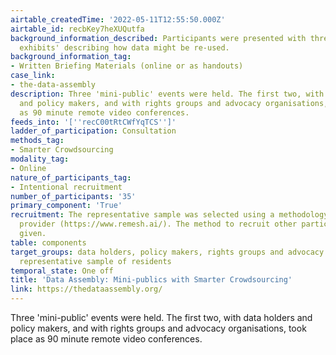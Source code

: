 ```yaml
---
airtable_createdTime: '2022-05-11T12:55:50.000Z'
airtable_id: recbKey7heXUQutfa
background_information_described: Participants were presented with three 'Data re-use
  exhibits' describing how data might be re-used.
background_information_tag:
- Written Briefing Materials (online or as handouts)
case_link:
- the-data-assembly
description: Three 'mini-public' events were held. The first two, with data holders
  and policy makers, and with rights groups and advocacy organisations, took place
  as 90 minute remote video conferences.
feeds_into: '[''recC00tRtCWfYqTCS'']'
ladder_of_participation: Consultation
methods_tag:
- Smarter Crowdsourcing
modality_tag:
- Online
nature_of_participants_tag:
- Intentional recruitment
number_of_participants: '35'
primary_component: 'True'
recruitment: The representative sample was selected using a methodology from the platform
  provider (https://www.remesh.ai/). The method to recruit other participants is not
  given.
table: components
target_groups: data holders, policy makers, rights groups and advocacy organisations,
  representative sample of residents
temporal_state: One off
title: 'Data Assembly: Mini-publics with Smarter Crowdsourcing'
link: https://thedataassembly.org/
---
```


Three 'mini-public' events were held. The first two, with data holders and policy makers, and with rights groups and advocacy organisations, took place as 90 minute remote video conferences.